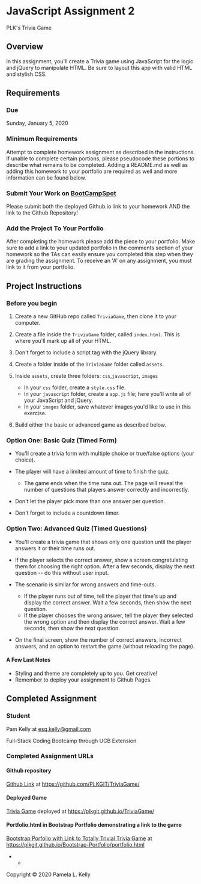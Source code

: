 # JavaScript Assignment 2
PLK's Trivia Game

## Overview
In this assignment, you'll create a Trivia game using JavaScript for the logic and jQuery to manipulate HTML. Be sure to layout this app with valid HTML and stylish CSS.

## Requirements

### Due
Sunday, January 5, 2020

### Minimum Requirements
Attempt to complete homework assignment as described in the instructions. If unable to complete certain portions, please pseudocode these portions to describe what remains to be completed. Adding a README.md as well as adding this homework to your portfolio are required as well and more information can be found below.

### Submit Your Work on [BootCampSpot](https://www.bootcampspot-v2.com/)
Please submit both the deployed Github.io link to your homework AND the link to the Github Repository!

### Add the Project To Your Portfolio
After completing the homework please add the piece to your portfolio. Make sure to add a link to your updated portfolio in the comments section of your homework so the TAs can easily ensure you completed this step when they are grading the assignment. To receive an 'A' on any assignment, you must link to it from your portfolio.


## Project Instructions

### Before you begin

1. Create a new GitHub repo called `TriviaGame`, then clone it to your computer.

2. Create a file inside the `TriviaGame` folder, called `index.html`.  This is where you'll mark up all of your HTML.

3. Don't forget to include a script tag with the jQuery library.

4. Create a folder inside of the `TriviaGame` folder called `assets`.

5. Inside `assets`, create three folders: `css`,`javascript`, `images`
     * In your `css` folder, create a `style.css` file.
     * In your `javascript` folder, create a `app.js` file; here you'll write all of your JavaScript and jQuery.
     * In your `images` folder, save whatever images you'd like to use in this exercise.

6. Build either the basic or advanced game as described below.

### Option One: Basic Quiz (Timed Form)

* You'll create a trivia form with multiple choice or true/false options (your choice).

* The player will have a limited amount of time to finish the quiz. 
  * The game ends when the time runs out. The page will reveal the number of questions that players answer correctly and incorrectly.

* Don't let the player pick more than one answer per question.

* Don't forget to include a countdown timer.

### Option Two: Advanced Quiz (Timed Questions)

* You'll create a trivia game that shows only one question until the player answers it or their time runs out.

* If the player selects the correct answer, show a screen congratulating them for choosing the right option. After a few seconds, display the next question -- do this without user input.

* The scenario is similar for wrong answers and time-outs.

  * If the player runs out of time, tell the player that time's up and display the correct answer. Wait a few seconds, then show the next question.
  * If the player chooses the wrong answer, tell the player they selected the wrong option and then display the correct answer. Wait a few seconds, then show the next question.

* On the final screen, show the number of correct answers, incorrect answers, and an option to restart the game (without reloading the page).


#### A Few Last Notes

* Styling and theme are completely up to you. Get creative!
* Remember to deploy your assignment to Github Pages.

## Completed Assignment

### Student
Pam Kelly at [esq.kelly@gmail.com](mailto:esq.kelly@gmail.com)

Full-Stack Coding Bootcamp through UCB Extension

### Completed Assignment URLs
#### Github repository
[Github Link](https://github.com/PLKGIT/TriviaGame) at https://github.com/PLKGIT/TriviaGame/
#### Deployed Game
[Trivia Game](https://plkgit.github.io/TriviaGame/) deployed at https://plkgit.github.io/TriviaGame/
#### Portfolio.html in Bootstrap Portfolio demonstrating a link to the game
[Bootstrap Porfolio with Link to Totally Trivial Trivia Game](https://plkgit.github.io/Bootstrap-Portfolio/portfolio.html) at 
https://plkgit.github.io/Bootstrap-Portfolio/portfolio.html

- - 
Copyright &copy; 2020 Pamela L. Kelly

